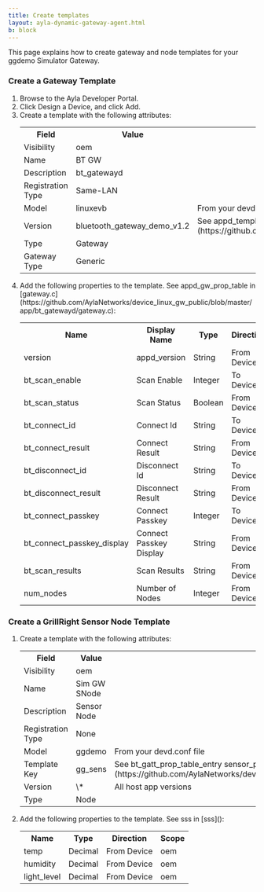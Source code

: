 ```yaml
---
title: Create templates
layout: ayla-dynamic-gateway-agent.html
b: block
---
```


This page explains how to create gateway and node templates for your ggdemo Simulator Gateway.

### Create a Gateway Template
<ol>
<li>Browse to the Ayla Developer Portal.</li>
<li>Click Design a Device, and click Add.</li>
<li>Create a template with the following attributes:
<table class="key-value-table">
<tr><th>Field</th><th>Value</th><th>Note</th></tr>
<tr><td>Visibility</td><td>oem</td><td>&nbsp;</td></tr>
<tr><td>Name</td><td>BT GW</td><td>&nbsp;</td></tr>
<tr><td>Description</td><td>bt_gatewayd</td><td>&nbsp;</td></tr>
<tr><td>Registration Type</td><td>Same-LAN</td><td>&nbsp;</td></tr>
<tr><td>Model</td><td>linuxevb</td><td>From your devd.conf file</td></tr>
<tr><td>Version</td><td>bluetooth_gateway_demo_v1.2</td><td>See appd_template_version in [gateway.c](https://github.com/AylaNetworks/device_linux_gw_public/blob/master/app/bt_gatewayd/gateway.c).</td></tr>
<tr><td>Type</td><td>Gateway</td><td>&nbsp;</td></tr>
<tr><td>Gateway Type</td><td>Generic</td><td>&nbsp;</td></tr>
</table>
</li>
<li>Add the following properties to the template. See appd_gw_prop_table in [gateway.c](https://github.com/AylaNetworks/device_linux_gw_public/blob/master/app/bt_gatewayd/gateway.c):
<table class="key-value-table">
<tr><th>Name</th><th>Display Name</th><th>Type</th><th>Direction</th><th>Scope</th></tr>
<tr><td>version</td><td>appd_version</td><td>String</td><td>From Device</td><td>oem</td></tr>
<tr><td>bt_scan_enable</td><td>Scan Enable</td><td>Integer</td><td>To Device</td><td>oem</td></tr>
<tr><td>bt_scan_status</td><td>Scan Status</td><td>Boolean</td><td>From Device</td><td>oem</td></tr>
<tr><td>bt_connect_id</td><td>Connect Id</td><td>String</td><td>To Device</td><td>oem</td></tr>
<tr><td>bt_connect_result</td><td>Connect Result</td><td>String</td><td>From Device</td><td>oem</td></tr>
<tr><td>bt_disconnect_id</td><td>Disconnect Id</td><td>String</td><td>To Device</td><td>oem</td></tr>
<tr><td>bt_disconnect_result</td><td>Disconnect Result</td><td>String</td><td>From Device</td><td>oem</td></tr>
<tr><td>bt_connect_passkey</td><td>Connect Passkey</td><td>Integer</td><td>To Device</td><td>oem</td></tr>
<tr><td>bt_connect_passkey_display</td><td>Connect Passkey Display</td><td>String</td><td>From Device</td><td>oem</td></tr>
<tr><td>bt_scan_results</td><td>Scan Results</td><td>String</td><td>From Device</td><td>oem</td></tr>
<tr><td>num_nodes</td><td>Number of Nodes</td><td>Integer</td><td>From Device</td><td>oem</td></tr>
</table>
</li>
</ol>

### Create a GrillRight Sensor Node Template
<ol>
<li>Create a template with the following attributes:
<table class="key-value-table">
<tr><th>Field</th><th>Value</th><th>Note</th></tr>
<tr><td>Visibility</td><td>oem</td><td>&nbsp;</td></tr>
<tr><td>Name</td><td>Sim GW SNode</td><td>&nbsp;</td></tr>
<tr><td>Description</td><td>Sensor Node</td><td>&nbsp;</td></tr>
<tr><td>Registration Type</td><td>None</td><td>&nbsp;</td></tr>
<tr><td>Model</td><td>ggdemo</td><td>From your devd.conf file</td></tr>
<tr><td>Template Key</td><td>gg_sens</td><td>See bt_gatt_prop_table_entry sensor_props in [bt_gatt.c](https://github.com/AylaNetworks/device_linux_gw_public/blob/master/app/bt_gatewayd/bt_gatt.c)</td></tr>
<tr><td>Version</td><td>\*</td><td>All host app versions</td></tr>
<tr><td>Type</td><td>Node</td><td>&nbsp;</td></tr>
</table>
</li>
<li>Add the following properties to the template. See sss in [sss]():
<table class="key-value-table">
<tr><th>Name</th><th>Type</th><th>Direction</th><th>Scope</th></tr>
<tr><td>temp</td><td>Decimal</td><td>From Device</td><td>oem</td></tr>
<tr><td>humidity</td><td>Decimal</td><td>From Device</td><td>oem</td></tr>
<tr><td>light_level</td><td>Decimal</td><td>From Device</td><td>oem</td></tr>
</table>
</li>
</ol>
